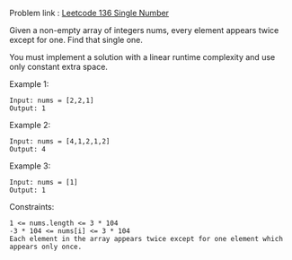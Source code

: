 Problem link : [Leetcode 136 Single Number](https://leetcode.com/problems/single-number)

Given a non-empty array of integers nums, every element appears twice except for one. Find that single one.

You must implement a solution with a linear runtime complexity and use only constant extra space.

 

Example 1:

	Input: nums = [2,2,1]
	Output: 1

	
Example 2:

	Input: nums = [4,1,2,1,2]
	Output: 4


Example 3:

	Input: nums = [1]
	Output: 1
 

Constraints:

	1 <= nums.length <= 3 * 104
	-3 * 104 <= nums[i] <= 3 * 104
	Each element in the array appears twice except for one element which appears only once.
